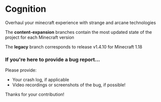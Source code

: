 # Cognition

Overhaul your minecraft experience with strange and arcane technologies

The **content-expansion** branches contain the most updated state of the project for each Minecraft version

The **legacy** branch corresponds to release v1.4.10 for Minecraft 1.18

### **If you're here to provide a bug report...**
Please provide:
- Your crash log, if applicable
- Video recordings or screenshots of the bug, if possible!

Thanks for your contribution! 
